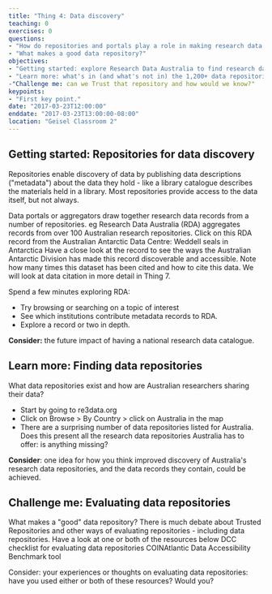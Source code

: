```yaml
---
title: "Thing 4: Data discovery"
teaching: 0
exercises: 0
questions:
- "How do repositories and portals play a role in making research data discoverable and accessible?"
- "What makes a good data repository?"
objectives:
- "Getting started: explore Research Data Australia to find research data"
- "Learn more: what's in (and what's not in) the 1,200+ data repositories in re3data?"
-"Challenge me: can we Trust that repository and how would we know?"
keypoints:
- "First key point."
date: "2017-03-23T12:00:00"
enddate: "2017-03-23T13:00:00-08:00"
location: "Geisel Classroom 2"
---
```

## Getting started: Repositories for data discovery

Repositories enable discovery of data by publishing data descriptions ("metadata") about the data they hold - like a library catalogue describes the materials held in a library.  Most repositories provide access to the data itself, but not always.

Data portals or aggregators draw together research data records from a number of repositories. eg Research Data Australia (RDA) aggregates records from over 100 Australian research repositories.
Click on this RDA record from the Australian Antarctic Data Centre: Weddell seals in Antarctica
Have a close look at the record to see the ways the Australian Antarctic Division has made this record discoverable and accessible.  Note how many times this dataset has been cited and how to cite this data.  We will look at data citation in more detail in Thing 7.

Spend a few minutes exploring RDA:

* Try browsing or searching on a topic of interest
* See which institutions contribute metadata records to RDA.  
* Explore a record or two in depth.

**Consider:** the future impact of having a national research data catalogue.

## Learn more: Finding data repositories

What data repositories exist and how are Australian researchers sharing their data?

* Start by going to re3data.org
* Click on Browse > By Country > click on Australia in the map
* There are a surprising number of data repositories listed for Australia.   Does this present all the research data repositories Australia has to offer: is anything missing?

**Consider**:  one idea for how you think improved discovery of Australia's research data repositories, and the data records they contain, could be achieved.


## Challenge me: Evaluating data repositories
What makes a "good" data repository?  There is much debate about Trusted Repositories and other ways of evaluating repositories - including data repositories.
Have a look at one or both of the resources below
DCC checklist for evaluating data repositories
COINAtlantic Data Accessibility Benchmark tool

Consider: your experiences or thoughts on evaluating data repositories: have you used either or both of these resources?  Would you?  

